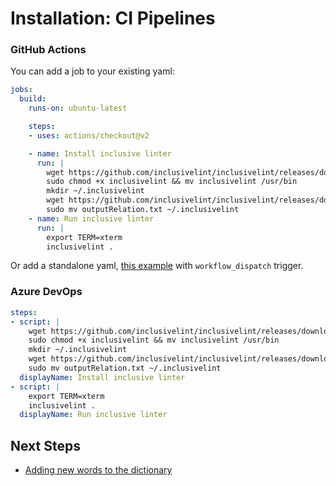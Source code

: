 # Installation: CI Pipelines

### **GitHub Actions**

You can add a job to your existing yaml:

```yaml
jobs:
  build:
    runs-on: ubuntu-latest

    steps:
    - uses: actions/checkout@v2

    - name: Install inclusive linter
      run: |
        wget https://github.com/inclusivelint/inclusivelint/releases/download/<VERSION>/inclusivelint -O- | tr -d '\r' >inclusivelint
        sudo chmod +x inclusivelint && mv inclusivelint /usr/bin
        mkdir ~/.inclusivelint
        wget https://github.com/inclusivelint/inclusivelint/releases/download/<VERSION>/outputRelation.txt -O- | tr -d '\r' >outputRelation.txt
        sudo mv outputRelation.txt ~/.inclusivelint
    - name: Run inclusive linter
      run: |
        export TERM=xterm
        inclusivelint .
```

Or add a standalone yaml, [this example](../samples/inclusivelint.yml) with `workflow_dispatch` trigger.

### **Azure DevOps**

```yaml
steps:
- script: |
    wget https://github.com/inclusivelint/inclusivelint/releases/download/<VERSION>/inclusivelint -O- | tr -d '\r' >inclusivelint
    sudo chmod +x inclusivelint && mv inclusivelint /usr/bin
    mkdir ~/.inclusivelint
    wget https://github.com/inclusivelint/inclusivelint/releases/download/<VERSION>/outputRelation.txt -O- | tr -d '\r' >outputRelation.txt
    sudo mv outputRelation.txt ~/.inclusivelint
  displayName: Install inclusive linter
- script: |
    export TERM=xterm
    inclusivelint .
  displayName: Run inclusive linter
```

## Next Steps

- [Adding new words to the dictionary](./add-new-words.md)
